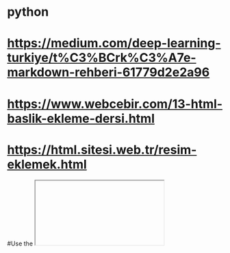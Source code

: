 # python
# https://medium.com/deep-learning-turkiye/t%C3%BCrk%C3%A7e-markdown-rehberi-61779d2e2a96

# https://www.webcebir.com/13-html-baslik-ekleme-dersi.html

# https://html.sitesi.web.tr/resim-eklemek.html

#Use the <iframe> tag to embed another document within the current HTML document: <iframe src="https://www.w3schools.com"></iframe>
